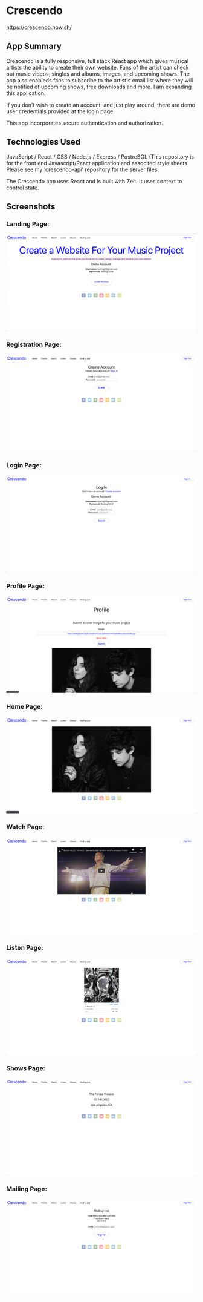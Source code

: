 # Crescendo

https://crescendo.now.sh/

## App Summary

Crescendo is a fully responsive, full stack React app which gives musical artists the ability to create their own website. Fans of the artist can check out music videos, singles and albums, images, and upcoming shows. The app also enableds fans to subscribe to the artist's email list where they will be notified of upcoming shows, free downloads and more. I am expanding this application.

If you don't wish to create an account, and just play around, there are demo user credentials provided at the login page.

This app incorporates secure authentication and authorization.

## Technologies Used

JavaScript / React / CSS / Node.js / Express / PostreSQL (This repository is for the front end Javascript/React application and associted style sheets. Please see my 'crescendo-api' repository for the server files.

The Crescendo app uses React and is built with Zeit. It uses context to control state.

## Screenshots

### Landing Page:

![image](public/images/screenshots/landing.png)

### Registration Page:

![image](public/images/screenshots/registration.png)

### Login Page:

![image](public/images/screenshots/login.png)

### Profile Page:

![image](public/images/screenshots/profile.png)

### Home Page:

![image](public/images/screenshots/home.png)

### Watch Page:

![image](public/images/screenshots/watch.png)

### Listen Page:

![image](public/images/screenshots/listen.png)

### Shows Page:

![image](public/images/screenshots/shows.png)

### Mailing Page:

![image](public/images/screenshots/mailing.png)
